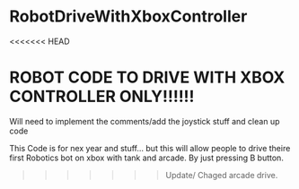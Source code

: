 # RobotDriveWithXboxController
<<<<<<< HEAD

ROBOT CODE TO DRIVE WITH XBOX CONTROLLER ONLY!!!!!!
=======
Will need to implement the comments/add the joystick stuff and clean up code

This Code is for nex year and stuff... but this will allow people to drive theire first Robotics bot on xbox with tank and arcade. 
By just pressing B button.
>>>>>>> Update/ Chaged arcade drive.
